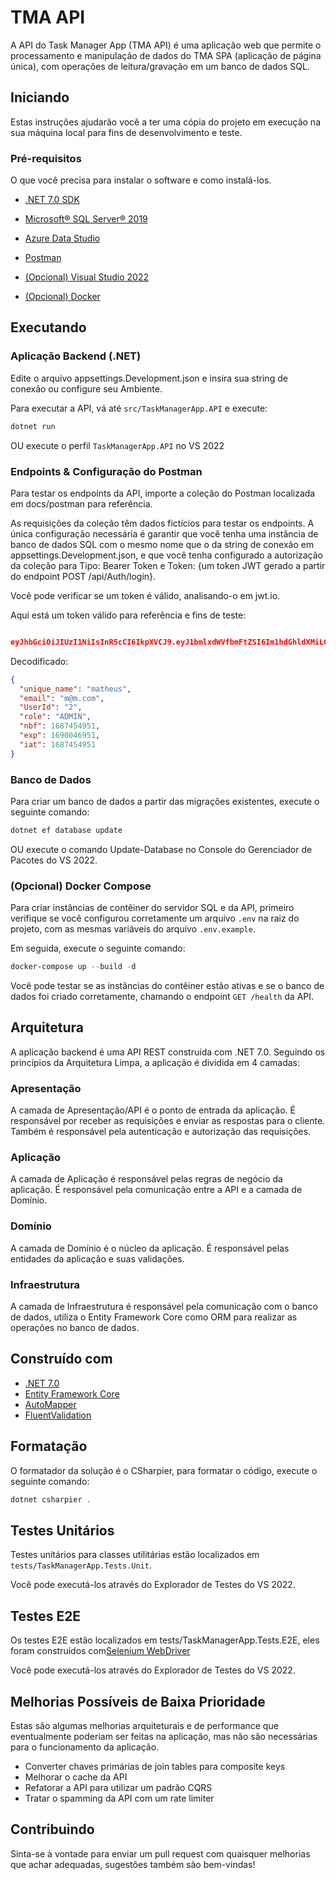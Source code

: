 # TMA API

A API do Task Manager App (TMA API) é uma aplicação web que permite o processamento e manipulação de dados do TMA SPA (aplicação de página única), com operações de leitura/gravação em um banco de dados SQL.

## Iniciando

Estas instruções ajudarão você a ter uma cópia do projeto em execução na sua máquina local para fins de desenvolvimento e teste.

### Pré-requisitos

O que você precisa para instalar o software e como instalá-los.

- [.NET 7.0 SDK](https://dotnet.microsoft.com/pt-br/download/dotnet/7.0)

- [Microsoft® SQL Server® 2019](https://www.microsoft.com/pt-br/download/details.aspx?id=101064)

- [Azure Data Studio](https://azure.microsoft.com/pt-br/products/data-studio)

- [Postman](https://www.postman.com/downloads/)

- [(Opcional) Visual Studio 2022](https://visualstudio.microsoft.com/pt-br/vs/)

- [(Opcional) Docker](https://www.docker.com/products/docker-desktop)

## Executando

### Aplicação Backend (.NET)

Edite o arquivo appsettings.Development.json e insira sua string de conexão ou configure seu Ambiente.

Para executar a API, vá até `src/TaskManagerApp.API` e execute:

```powershell
dotnet run
```

OU execute o perfil `TaskManagerApp.API` no VS 2022

### Endpoints & Configuração do Postman

Para testar os endpoints da API, importe a coleção do Postman localizada em docs/postman para referência.

As requisições da coleção têm dados fictícios para testar os endpoints. A única configuração necessária é garantir que você tenha uma instância de banco de dados SQL com o mesmo nome que o da string de conexão em appsettings.Development.json, e que você tenha configurado a autorização da coleção para Tipo: Bearer Token e Token: {um token JWT gerado a partir do endpoint POST /api/Auth/login}.

Você pode verificar se um token é válido, analisando-o em jwt.io.

Aqui está um token válido para referência e fins de teste:

```json

eyJhbGciOiJIUzI1NiIsInR5cCI6IkpXVCJ9.eyJ1bmlxdWVfbmFtZSI6Im1hdGhldXMiLCJlbWFpbCI6Im1AbS5jb20iLCJVc2VySWQiOiIyIiwicm9sZSI6IkFETUlOIiwibmJmIjoxNjg3NDU0OTUxLCJleHAiOjE2OTAwNDY5NTEsImlhdCI6MTY4NzQ1NDk1MX0.grG3OYNUCuNb6EPm7ugE-bL0pWIMPfwW8KxYgZQymWs

```

Decodificado:

```json
{
  "unique_name": "matheus",
  "email": "m@m.com",
  "UserId": "2",
  "role": "ADMIN",
  "nbf": 1687454951,
  "exp": 1690046951,
  "iat": 1687454951
}
```

### Banco de Dados

Para criar um banco de dados a partir das migrações existentes, execute o seguinte comando:

```powershell
dotnet ef database update
```

OU execute o comando Update-Database no Console do Gerenciador de Pacotes do VS 2022.

### (Opcional) Docker Compose

Para criar instâncias de contêiner do servidor SQL e da API, primeiro verifique se você configurou corretamente um arquivo `.env` na raiz do projeto, com as mesmas variáveis do arquivo `.env.example`.

Em seguida, execute o seguinte comando:

```powershell
docker-compose up --build -d
```

Você pode testar se as instâncias do contêiner estão ativas e se o banco de dados foi criado corretamente, chamando o endpoint `GET /health` da API.

## Arquitetura

A aplicação backend é uma API REST construída com .NET 7.0. Seguindo os princípios da Arquitetura Limpa, a aplicação é dividida em 4 camadas:

### Apresentação

A camada de Apresentação/API é o ponto de entrada da aplicação. É responsável por receber as requisições e enviar as respostas para o cliente. Também é responsável pela autenticação e autorização das requisições.

### Aplicação

A camada de Aplicação é responsável pelas regras de negócio da aplicação. É responsável pela comunicação entre a API e a camada de Domínio.

### Domínio

A camada de Domínio é o núcleo da aplicação. É responsável pelas entidades da aplicação e suas validações.

### Infraestrutura

A camada de Infraestrutura é responsável pela comunicação com o banco de dados, utiliza o Entity Framework Core como ORM para realizar as operações no banco de dados.

## Construído com

- [.NET 7.0](https://dotnet.microsoft.com/download/dotnet/7.0)
- [Entity Framework Core](https://docs.microsoft.com/en-us/ef/core/)
- [AutoMapper](https://automapper.org/)
- [FluentValidation](https://fluentvalidation.net/)

## Formatação

O formatador da solução é o CSharpier, para formatar o código, execute o seguinte comando:

```powershell
dotnet csharpier .
```

## Testes Unitários

Testes unitários para classes utilitárias estão localizados em `tests/TaskManagerApp.Tests.Unit`.

Você pode executá-los através do Explorador de Testes do VS 2022.

## Testes E2E

Os testes E2E estão localizados em tests/TaskManagerApp.Tests.E2E, eles foram construídos com[Selenium WebDriver](https://www.selenium.dev/documentation/webdriver/)

Você pode executá-los através do Explorador de Testes do VS 2022.

## Melhorias Possíveis de Baixa Prioridade

Estas são algumas melhorias arquiteturais e de performance que eventualmente poderiam ser feitas na aplicação, mas não são necessárias para o funcionamento da aplicação.

- Converter chaves primárias de join tables para composite keys
- Melhorar o cache da API
- Refatorar a API para utilizar um padrão CQRS
- Tratar o spamming da API com um rate limiter

## Contribuindo

Sinta-se à vontade para enviar um pull request com quaisquer melhorias que achar adequadas, sugestões também são bem-vindas!
